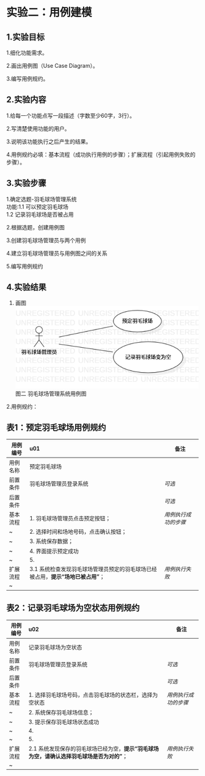 # 实验二：用例建模

## 1.实验目标

1.细化功能需求。  

2.画出用例图（Use Case Diagram）。  

3.编写用例规约。  

## 2.实验内容

1.给每一个功能点写一段描述（字数至少60字，3行）。  

2.写清楚使用功能的用户。  

3.说明该功能执行之后产生的结果。  

4.用例规约必填：基本流程（成功执行用例的步骤）；扩展流程（引起用例失败的步骤）。  


## 3.实验步骤

1.确定选题-羽毛球场管理系统  
  功能:1.1 可以预定羽毛球场  
       1.2 记录羽毛球场是否被占用  
       
2.根据选题，创建用例图  

3.创建羽毛球场管理员与两个用例  

4.建立羽毛球场管理员与用例图之间的关系  

5.编写用例规约  

## 4.实验结果

1. 画图  
![用例图](./lab2.png)  
图二 羽毛球场管理系统用例图

2.用例规约：

## 表1：预定羽毛球场用例规约  

用例编号  | u01 | 备注  
-|:-|-  
用例名称  | 预定羽毛球场  |   
前置条件  | 羽毛球场管理员登录系统    | *可选*   
后置条件  |      | *可选*   
基本流程  | 1. 羽毛球场管理员点击预定按钮；  |*用例执行成功的步骤*    
~| 2. 选择时间和场地号码，点击确认按钮；  |   
~| 3. 系统保存数据；  |   
~| 4. 界面提示预定成功  |   
~| 5.   |  
扩展流程  | 3.1 系统检查发现羽毛球场管理员预定的羽毛球场已经被占用，**提示“场地已被占用”**；  |*用例执行失败*    
~|  |  

## 表2：记录羽毛球场为空状态用例规约  

用例编号  | u02 | 备注  
-|:-|-  
用例名称  | 记录羽毛球场为空状态  |   
前置条件  | 羽毛球场管理员登录系统    | *可选*   
后置条件  |      | *可选*   
基本流程  | 1. 选择羽毛球场号码，点击羽毛球场的状态栏，选择为空状态 |*用例执行成功的步骤*    
~| 2. 系统保存羽毛球场信息；  |   
~| 3. 提示保存羽毛球场状态成功 |   
~| 4.   |   
~| 5.   |  
扩展流程  | 2.1 系统发现保存的羽毛球场已经为空，**提示“羽毛球场为空，请确认选择羽毛球场是否为对的”**；  |*用例执行失败*    
~|  |  



